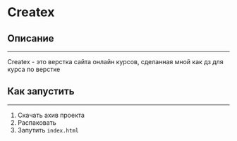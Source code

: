 # Createx
## Описание 
---
Createx - это верстка сайта онлайн курсов, сделанная мной как дз для курса по верстке
## Как запустить
---
1. Скачать ахив проекта
2. Распаковать
3. Запутить `index.html`